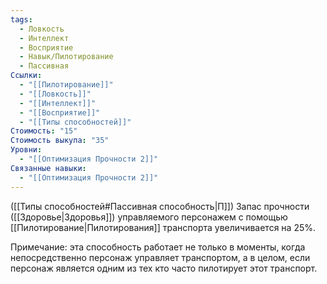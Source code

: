 ```yaml
---
tags:
  - Ловкость
  - Интеллект
  - Восприятие
  - Навык/Пилотирование
  - Пассивная
Ссылки:
  - "[[Пилотирование]]"
  - "[[Ловкость]]"
  - "[[Интеллект]]"
  - "[[Восприятие]]"
  - "[[Типы способностей]]"
Стоимость: "15"
Стоимость выкупа: "35"
Уровни:
  - "[[Оптимизация Прочности 2]]"
Связанные навыки:
  - "[[Оптимизация Прочности 2]]"
---
```

([[Типы способностей#Пассивная способность|П]]) Запас прочности ([[Здоровье|Здоровья]]) управляемого персонажем с помощью [[Пилотирование|Пилотирования]] транспорта увеличивается на 25%. 

Примечание: эта способность работает не только в моменты, когда непосредственно персонаж управляет транспортом, а в целом, если персонаж является одним из тех кто часто пилотирует этот транспорт. 